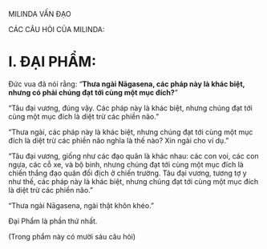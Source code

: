 MILINDA VẤN ĐẠO

CÁC CÂU HỎI CỦA MILINDA:

# I. ĐẠI PHẨM:

Đức vua đã nói rằng: “**Thưa ngài Nāgasena, các pháp này là khác biệt, nhưng có phải chúng đạt tới cùng một mục đích?**”

“Tâu đại vương, đúng vậy. Các pháp này là khác biệt, nhưng chúng đạt tới cùng một mục đích là diệt trừ các phiền não.”

“Thưa ngài, các pháp này là khác biệt, nhưng chúng đạt tới cùng một mục đích là diệt trừ các phiền não nghĩa là thế nào? Xin ngài cho ví dụ.”

“Tâu đại vương, giống như các đạo quân là khác nhau: các con voi, các con ngựa, các cỗ xe, và bộ binh, nhưng chúng đạt tới cùng một mục đích là chiến thắng đạo quân đối địch ở chiến trường. Tâu đại vương, tương tợ y như thế, các pháp này là khác biệt, nhưng chúng đạt tới cùng một mục đích là diệt trừ các phiền não.”

“Thưa ngài Nāgasena, ngài thật khôn khéo.”

Đại Phẩm là phần thứ nhất.

(Trong phẩm này có mười sáu câu hỏi)
